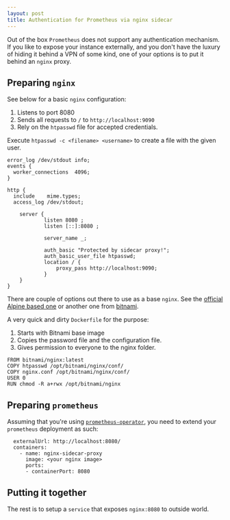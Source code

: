 ```yaml
---
layout: post
title: Authentication for Prometheus via nginx sidecar
---
```


Out of the box `Prometheus` does not support any authentication mechanism. If you like to expose your instance externally, and you don't have the luxury of hiding it behind a VPN of some kind, one of your options is to put it behind an `nginx` proxy.

## Preparing `nginx`

See below for a basic `nginx` configuration:

1. Listens to port 8080
2. Sends all requests to `/` to `http://localhost:9090`
3. Rely on the `htpasswd` file for accepted credentials.

Execute `htpasswd -c <filename> <username>` to create a file  with the given user.

```
error_log /dev/stdout info;
events {
  worker_connections  4096;
}

http {
  include    mime.types;
  access_log /dev/stdout;

    server {
            listen 8080 ;
            listen [::]:8080 ;

            server_name _;

            auth_basic "Protected by sidecar proxy!";
            auth_basic_user_file htpasswd;
            location / {
                proxy_pass http://localhost:9090;
            }
    }
}
```

There are couple of options out there to use as a base `nginx`. See the [official Alpine based one](https://hub.docker.com/_/nginx) or another one from [bitnami](https://github.com/bitnami/bitnami-docker-nginx).

A very quick and dirty `Dockerfile` for the purpose:

1. Starts with Bitnami base image
2. Copies the password file and the configuration file.
3. Gives permission to everyone to the nginx folder.

```
FROM bitnami/nginx:latest
COPY htpasswd /opt/bitnami/nginx/conf/
COPY nginx.conf /opt/bitnami/nginx/conf/
USER 0
RUN chmod -R a+rwx /opt/bitnami/nginx
```

## Preparing `prometheus`

Assuming that you're using [`prometheus-operator`](https://github.com/coreos/prometheus-operator), you need to extend your `prometheus` deployment as such:

```
  externalUrl: http://localhost:8080/   
  containers:
    - name: nginx-sidecar-proxy
      image: <your nginx image>
      ports:
      - containerPort: 8080
```

## Putting it together
The rest is to setup a `service` that exposes `nginx:8080` to outside world.

